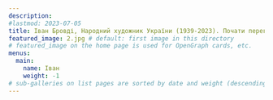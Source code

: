 ```yaml
---
description: 
#lastmod: 2023-07-05
title: Іван Бровді, Народний художник України (1939-2023). Почати перегляд колекції.
featured_image: 2.jpg # default: first image in this directory
# featured_image on the home page is used for OpenGraph cards, etc.
menus:
  main:
    name: Іван
    weight: -1
# sub-galleries on list pages are sorted by date and weight (descending)
---
```

